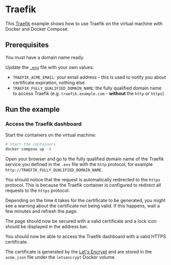 # Traefik

This [Traefik](https://traefik.io/traefik/) example shows how to use Traefik on
the virtual machine with Docker and Docker Compose.

## Prerequisites

You must have a domain name ready.

Update the [`.env`](.env) file with your own values:

- `TRAEFIK_ACME_EMAIL`: your email address - this is used to notify you about
  certificate expiration, nothing else
- `TRAEFIK_FULLY_QUALIFIED_DOMAIN_NAME`: the fully qualified domain name to
  access Traefik (e.g. `traefik.example.com` - **without** the `http` or
  `https`)

## Run the example

### Access the Traefik dashboard

Start the containers on the virtual machine:

```sh
# Start the containers
docker compose up -d
```

Open your browser and go to the fully qualified domain name of the Traefik
service you defined in the `.env` file with the `http` protocol, for example
`http://TRAEFIK_FULLY_QUALIFIED_DOMAIN_NAME`.

You should notice that the request is automatically redirected to the `https`
protocol. This is because the Traefik container is configured to redirect all
requests to the `https` protocol.

Depending on the time it takes for the certificate to be generated, you might
see a warning about the certificate not being valid. If this happens, wait a few
minutes and refresh the page.

The page should now be secured with a valid certificate and a lock icon should
be displayed in the address bar.

You should now be able to access the Traefik dashboard with a valid HTTPS
certificate.

The certificate is generated by the [Let's Encrypt](https://letsencrypt.org/)
and are stored in the `acme.json` file under the `letsencrypt` Docker volume.

